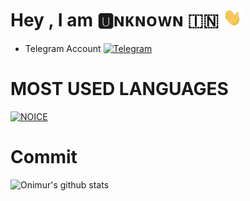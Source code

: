 # Hey , I am 🆄ɴᴋɴᴏᴡɴ  🇮🇳 <img src="https://raw.githubusercontent.com/ABSphreak/ABSphreak/master/gifs/Hi.gif" width="30px">


* Telegram Account
[![Telegram](https://img.shields.io/badge/-Telegram-0000FF?style=flat&logo=Telegram&logoColor=white)](https://t.me/Royal_king09)  



# MOST USED LANGUAGES
[![NOICE](https://github-readme-stats.vercel.app/api/top-langs/?username=TheHackerCatX&layout=compact&theme=midnight-purple&hide=Css)](https://github.com/TheHackerCatX)





# Commit 


<p>
  <a href="https://github.com/TheHackerCatX/handle-path-oz">
    <img width="55%" align="left" alt="Onimur's github stats" src="https://github-readme-stats.vercel.app/api?username=TheHackerCatX&show_icons=true&hide_border=true" />
  </a>
</p>






